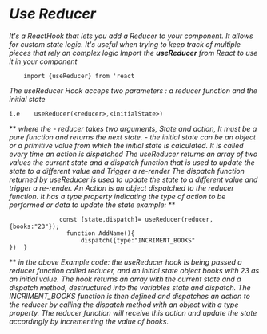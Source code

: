 
# 
# *Use Reducer*

*It's a ReactHook that lets you add a Reducer to your component. It allows for custom state logic.*
*It's useful when trying to keep track of multiple pieces that rely on complex logic*
*Import the* ***useReducer*** *from React to use it in your component*

        import {useReducer} from 'react

*The useReducer Hook acceps two parameters : a reducer function and the initial state*

    i.e    useReducer(<reducer>,<initialState>)

 **   *where the* 
       *- reducer takes two arguments, State and action, It must be a pure function and returns the next state.*
       *- the initial state can be an object or a primitive value from which the initial state is calculated. It is called every time an action is dispatched*
*The useReducer returns an array of two values*
        *the current state and a dispatch function that is used to update the state to a different value and Trigger a re-render*
*The dispatch function returned by useReducer is used to update the state to a different value and trigger a re-render.*
*An Action is an object dispatched to the reducer function. It has a type property indicating the type of* 
*action  to be performed or data to update the state*
    *example:*
        **

                  const [state,dispatch]= useReducer(reducer,{books:"23"});
                    function AddName(){
                        dispatch({type:"INCRIMENT_BOOKS"
    })  }

 **       *in the above Example code:*
        *the useReducer hook is being passed a reducer function called reducer, and an initial state object*
        *books with  23 as an initial value. The hook returns an array with the current state and a dispatch method, destructured into the variables state and dispatch.*
        *The INCRIMENT_BOOKS function is then defined and dispatches an action to the reducer by calling the dispatch method with an object with a type property. The reducer function will receive this action and update the state accordingly by incrementing the value of books.*

